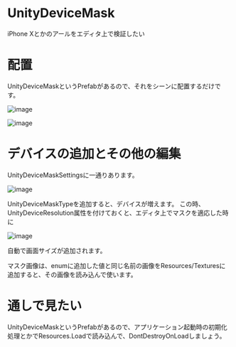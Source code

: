 # UnityDeviceMask
iPhone Xとかのアールをエディタ上で検証したい

# 配置

UnityDeviceMaskというPrefabがあるので、それをシーンに配置するだけです。

![image](https://user-images.githubusercontent.com/1702680/41279931-b34291e4-6e68-11e8-8947-f733d1b8e814.png)

![image](https://user-images.githubusercontent.com/1702680/41279965-c75e94c0-6e68-11e8-97fa-d524a9965721.png)

# デバイスの追加とその他の編集

UnityDeviceMaskSettingsに一通りあります。

![image](https://user-images.githubusercontent.com/1702680/41350190-44ca8e52-6f4d-11e8-84d5-cacacdb2d9fa.png)

UnityDeviceMaskTypeを追加すると、デバイスが増えます。
この時、UnityDeviceResolution属性を付けておくと、エディタ上でマスクを適応した時に

![image](https://user-images.githubusercontent.com/1702680/41350286-9b2bc45a-6f4d-11e8-96bd-8cb2cdb7a20c.png)

自動で画面サイズが追加されます。

マスク画像は、enumに追加した値と同じ名前の画像をResources/Texturesに追加すると、その画像を読み込んで使います。

# 通しで見たい

UnityDeviceMaskというPrefabがあるので、アプリケーション起動時の初期化処理とかでResources.Loadで読み込んで、DontDestroyOnLoadしましょう。
